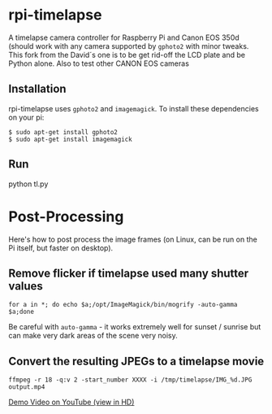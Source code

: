rpi-timelapse
=============

A timelapse camera controller for Raspberry Pi and Canon EOS 350d (should work with any camera supported by `gphoto2` with minor tweaks.
This fork from the David´s one is to be get rid-off the LCD plate and be Python alone. Also to test other CANON EOS cameras



Installation
------------

rpi-timelapse uses `gphoto2` and `imagemagick`.  To install these dependencies on your pi:

```
$ sudo apt-get install gphoto2
$ sudo apt-get install imagemagick
```

Run
---

python tl.py


Post-Processing
===============

Here's how to post process the image frames (on Linux, can be run on the Pi itself, but faster on desktop).

Remove flicker if timelapse used many shutter values
----------------------------------------------------

```
for a in *; do echo $a;/opt/ImageMagick/bin/mogrify -auto-gamma $a;done
```

Be careful with `auto-gamma` - it works extremely well for sunset / sunrise but can make very dark areas of the scene very noisy.

Convert the resulting JPEGs to a timelapse movie
------------------------------------------------

```
ffmpeg -r 18 -q:v 2 -start_number XXXX -i /tmp/timelapse/IMG_%d.JPG output.mp4
```



[Demo Video on YouTube (view in HD)](http://www.youtube.com/watch?v=AZbK4acS5Mc)

